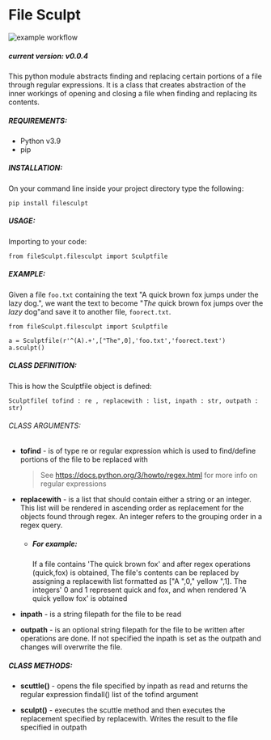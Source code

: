 # File Sculpt

![example workflow](https://github.com/github/docs/actions/workflows/python-publish.yml/badge.svg)

##### current version: v0.0.4

This python module abstracts finding and replacing certain portions of a file through regular expressions. It is a class that creates abstraction of the inner workings of opening and closing a file when finding and replacing its contents.

##### REQUIREMENTS:

- Python v3.9
- pip

##### INSTALLATION:

On your command line inside your project directory type the following:

```
pip install filesculpt
```

##### USAGE:

Importing to your code:

```
from fileSculpt.filesculpt import Sculptfile
```

##### EXAMPLE:

Given a file `foo.txt` containing the text "A quick brown fox jumps under the lazy dog.", we want the text to become "_The_ quick brown fox jumps over the _lazy_ dog"and save it to another file, `foorect.txt`.

```
from fileSculpt.filesculpt import Sculptfile

a = Sculptfile(r'^(A).+',["The",0],'foo.txt','foorect.text')
a.sculpt()
```

##### CLASS DEFINITION:

This is how the Sculptfile object is defined:

```
Sculptfile( tofind : re , replacewith : list, inpath : str, outpath : str)
```

###### CLASS ARGUMENTS:

- **tofind** - is of type re or regular expression which is used to find/define portions of the file to be replaced with

  > See https://docs.python.org/3/howto/regex.html for more info on regular expressions

- **replacewith** - is a list that should contain either a string or an integer. This list will be rendered in ascending order as replacement for the objects found through regex. An integer refers to the grouping order in a regex query.

  - ##### For example:

    If a file contains 'The quick brown fox' and after regex operations (quick,fox) is obtained, The file's contents can be replaced by assigning a replacewith list formatted as ["A ",0," yellow ",1]. The integers' 0 and 1 represent quick and fox, and when rendered 'A quick yellow fox' is obtained

- **inpath** - is a string filepath for the file to be read

- **outpath** - is an optional string filepath for the file to be written after operations are done. If not specified the inpath is set as the outpath and changes will overwrite the file.

##### CLASS METHODS:

- **scuttle()** - opens the file specified by inpath as read and returns the regular expression findall() list of the tofind argument

- **sculpt()** - executes the scuttle method and then executes the replacement specified by replacewith. Writes the result to the file specified in outpath
